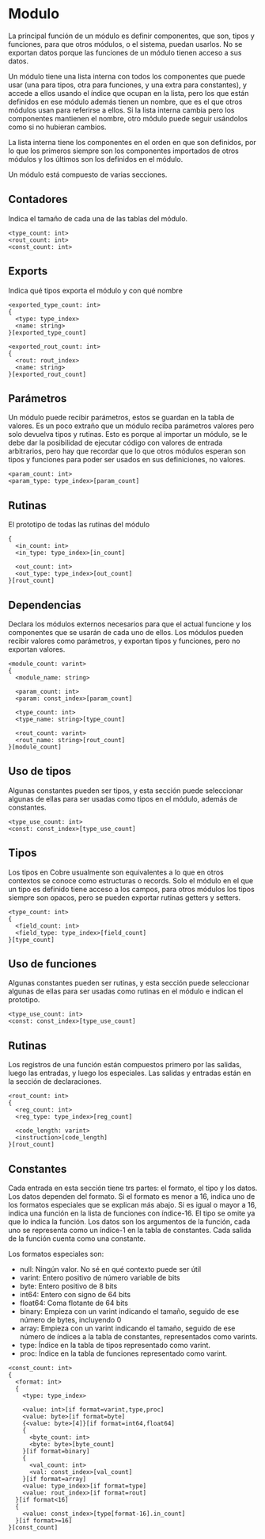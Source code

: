 # Modulo

La principal función de un módulo es definir componentes, que son, tipos y funciones, para que otros módulos, o el sistema, puedan usarlos. No se exportan datos porque las funciones de un módulo tienen acceso a sus datos.

Un módulo tiene una lista interna con todos los componentes que puede usar (una para tipos, otra para funciones, y una extra para constantes), y accede a ellos usando el índice que ocupan en la lista, pero los que están definidos en ese módulo además tienen un nombre, que es el que otros módulos usan para referirse a ellos. Si la lista interna cambia pero los componentes mantienen el nombre, otro módulo puede seguir usándolos como si no hubieran cambios.

La lista interna tiene los componentes en el orden en que son definidos, por lo que los primeros siempre son los componentes importados de otros módulos y los últimos son los definidos en el módulo.

Un módulo está compuesto de varias secciones.

## Contadores

Indica el tamaño de cada una de las tablas del módulo.

~~~
<type_count: int>
<rout_count: int>
<const_count: int>
~~~

## Exports

Indica qué tipos exporta el módulo y con qué nombre

~~~
<exported_type_count: int>
{
  <type: type_index>
  <name: string>
}[exported_type_count]

<exported_rout_count: int>
{
  <rout: rout_index>
  <name: string>
}[exported_rout_count]
~~~

## Parámetros

Un módulo puede recibir parámetros, estos se guardan en la tabla de valores. Es un poco extraño que un módulo reciba parámetros valores pero solo devuelva tipos y rutinas. Esto es porque al importar un módulo, se le debe dar la posibilidad de ejecutar código con valores de entrada arbitrarios, pero hay que recordar que lo que otros módulos esperan son tipos y funciones para poder ser usados en sus definiciones, no valores.

~~~
<param_count: int>
<param_type: type_index>[param_count]
~~~

## Rutinas

El prototipo de todas las rutinas del módulo

~~~
{
  <in_count: int>
  <in_type: type_index>[in_count]

  <out_count: int>
  <out_type: type_index>[out_count]
}[rout_count]
~~~

## Dependencias

Declara los módulos externos necesarios para que el actual funcione y los componentes que se usarán de cada uno de ellos. Los módulos pueden recibir valores como parámetros, y exportan tipos y funciones, pero no exportan valores.

~~~
<module_count: varint>
{
  <module_name: string>

  <param_count: int>
  <param: const_index>[param_count]

  <type_count: int>
  <type_name: string>[type_count]

  <rout_count: varint>
  <rout_name: string>[rout_count]
}[module_count]
~~~

## Uso de tipos

Algunas constantes pueden ser tipos, y esta sección puede seleccionar algunas de ellas para ser usadas como tipos en el módulo, además de constantes.

~~~
<type_use_count: int>
<const: const_index>[type_use_count]
~~~

## Tipos

Los tipos en Cobre usualmente son equivalentes a lo que en otros contextos se conoce como estructuras o records. Solo el módulo en el que un tipo es definido tiene acceso a los campos, para otros módulos los tipos siempre son opacos, pero se pueden exportar rutinas getters y setters.

~~~
<type_count: int>
{
  <field_count: int>
  <field_type: type_index>[field_count]
}[type_count]
~~~

## Uso de funciones

Algunas constantes pueden ser rutinas, y esta sección puede seleccionar algunas de ellas para ser usadas como rutinas en el módulo e indican el prototipo.

~~~
<type_use_count: int>
<const: const_index>[type_use_count]
~~~

## Rutinas

Los registros de una función están compuestos primero por las salidas, luego las entradas, y luego los especiales. Las salidas y entradas están en la sección de declaraciones.

~~~
<rout_count: int>
{
  <reg_count: int>
  <reg_type: type_index>[reg_count]

  <code_length: varint>
  <instruction>[code_length]
}[rout_count]
~~~

## Constantes

Cada entrada en esta sección tiene trs partes: el formato, el tipo y los datos. Los datos dependen del formato. Si el formato es menor a 16, indica uno de los formatos especiales que se explican más abajo. Si es igual o mayor a 16, indica una función en la lista de funciones con índice-16. El tipo se omite ya que lo indica la función. Los datos son los argumentos de la función, cada uno se representa como un índice-1 en la tabla de constantes. Cada salida de la función cuenta como una constante.

Los formatos especiales son:

- null: Ningún valor. No sé en qué contexto puede ser útil
- varint: Entero positivo de número variable de bits
- byte: Entero positivo de 8 bits
- int64: Entero con signo de 64 bits
- float64: Coma flotante de 64 bits
- binary: Empieza con un varint indicando el tamaño, seguido de ese número de bytes, incluyendo 0
- array: Empieza con un varint indicando el tamaño, seguido de ese número de índices a la tabla de constantes, representados como varints.
- type: Índice en la tabla de tipos representado como varint.
- proc: Índice en la tabla de funciones representado como varint.

~~~
<const_count: int>
{
  <format: int>
  {
    <type: type_index>

    <value: int>[if format=varint,type,proc]
    <value: byte>[if format=byte]
    {<value: byte>[4]}[if format=int64,float64]
    {
      <byte_count: int>
      <byte: byte>[byte_count]
    }[if format=binary]
    {
      <val_count: int>
      <val: const_index>[val_count]
    }[if format=array]
    <value: type_index>[if format=type]
    <value: rout_index>[if format=rout]
  }[if format<16]
  {
    <value: const_index>[type[format-16].in_count]
  }[if format>=16]
}[const_count]
~~~


